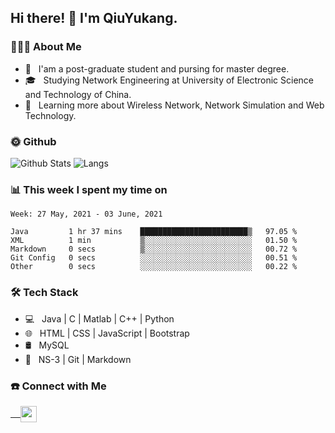 <h2> Hi there! 👋 I'm QiuYukang.</h2>

<h3> 👨🏻‍💻 About Me </h3>

- 💼 &nbsp; I'am a post-graduate student and pursing for master degree.
- 🎓 &nbsp; Studying Network Engineering at University of Electronic Science and Technology of China.
- 🌱 &nbsp; Learning more about Wireless Network, Network Simulation and Web Technology.

<h3> 🌞 Github</h3>

![Github Stats](https://github-readme-stats-beta-lovat.vercel.app/api?username=QiuYukang&count_private=true&show_icons=true&hide=stars)
![Langs](https://github-readme-stats-beta-lovat.vercel.app/api/top-langs/?username=QiuYukang&count_private=true&layout=compact)

<h3> 📊 This week I spent my time on</h3>

<!--START_SECTION:waka-->
```text
Week: 27 May, 2021 - 03 June, 2021

Java         1 hr 37 mins    ████████████████████████▒   97.05 % 
XML          1 min           ▒░░░░░░░░░░░░░░░░░░░░░░░░   01.50 % 
Markdown     0 secs          ▒░░░░░░░░░░░░░░░░░░░░░░░░   00.72 % 
Git Config   0 secs          ░░░░░░░░░░░░░░░░░░░░░░░░░   00.51 % 
Other        0 secs          ░░░░░░░░░░░░░░░░░░░░░░░░░   00.22 % 
```
<!--END_SECTION:waka-->

<h3>🛠 Tech Stack</h3>

- 💻 &nbsp; Java | C | Matlab | C++ | Python
- 🌐 &nbsp; HTML | CSS | JavaScript | Bootstrap
- 🛢  &nbsp; MySQL
- 🔧 &nbsp; NS-3 | Git | Markdown

<h3> ☎️ Connect with Me </h3>

<a href="mailto:b612n@qq.com">
   &nbsp;  &nbsp;
  <img align="center" width="26px" src="https://github.com/TheDudeThatCode/TheDudeThatCode/blob/master/Assets/Gmail.svg" />
</a>
